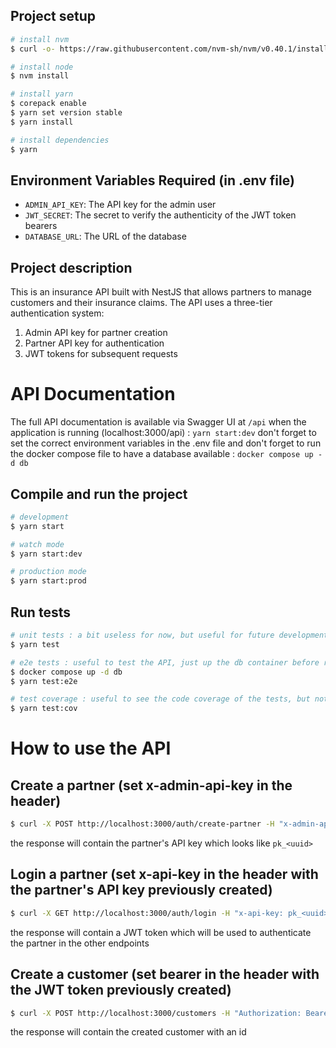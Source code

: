 ## Project setup

```bash
# install nvm
$ curl -o- https://raw.githubusercontent.com/nvm-sh/nvm/v0.40.1/install.sh | bash

# install node
$ nvm install

# install yarn
$ corepack enable
$ yarn set version stable
$ yarn install

# install dependencies
$ yarn
```

## Environment Variables Required (in .env file)

- `ADMIN_API_KEY`: The API key for the admin user
- `JWT_SECRET`: The secret to verify the authenticity of the JWT token bearers
- `DATABASE_URL`: The URL of the database

## Project description

This is an insurance API built with NestJS that allows partners to manage customers and their insurance claims. The API uses a three-tier authentication system:
1. Admin API key for partner creation
2. Partner API key for authentication
3. JWT tokens for subsequent requests

# API Documentation

The full API documentation is available via Swagger UI at `/api` when the application is running (localhost:3000/api) : `yarn start:dev`
don't forget to set the correct environment variables in the .env file
and don't forget to run the docker compose file to have a database available : `docker compose up -d db`

## Compile and run the project

```bash
# development
$ yarn start

# watch mode
$ yarn start:dev

# production mode
$ yarn start:prod
```

## Run tests

```bash
# unit tests : a bit useless for now, but useful for future development (I didn't have time to implement them)
$ yarn test

# e2e tests : useful to test the API, just up the db container before running the tests with docker compose up -d db
$ docker compose up -d db
$ yarn test:e2e

# test coverage : useful to see the code coverage of the tests, but not very useful for now (I didn't have time to implement enough unit tests)
$ yarn test:cov
```

# How to use the API

## Create a partner (set x-admin-api-key in the header)

```bash
$ curl -X POST http://localhost:3000/auth/create-partner -H "x-admin-api-key: my_admin_api_key" -H "Content-Type: application/json" -d '{"partnerName": "A Partner"}'
```

the response will contain the partner's API key which looks like `pk_<uuid>`

## Login a partner (set x-api-key in the header with the partner's API key previously created)

```bash
$ curl -X GET http://localhost:3000/auth/login -H "x-api-key: pk_<uuid>"
```

the response will contain a JWT token which will be used to authenticate the partner in the other endpoints

## Create a customer (set bearer in the header with the JWT token previously created)

```bash
$ curl -X POST http://localhost:3000/customers -H "Authorization: Bearer <jwt-token>" -H "Content-Type: application/json" -d '{"name": "test", "email": "test@test.com"}'
```

the response will contain the created customer with an id
